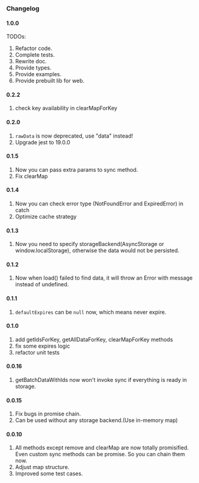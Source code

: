 ### Changelog

#### 1.0.0

TODOs:

1. Refactor code.
2. Complete tests.
3. Rewrite doc.
4. Provide types.
5. Provide examples.
6. Provide prebuilt lib for web.

#### 0.2.2

1. check key availability in clearMapForKey

#### 0.2.0

1. `rawData` is now deprecated, use "data" instead!
2. Upgrade jest to 19.0.0

#### 0.1.5

1. Now you can pass extra params to sync method.
2. Fix clearMap

#### 0.1.4

1. Now you can check error type (NotFoundError and ExpiredError) in catch
2. Optimize cache strategy

#### 0.1.3

1. Now you need to specify storageBackend(AsyncStorage or window.localStorage), otherwise the data would not be persisted.

#### 0.1.2

1. Now when load() failed to find data, it will throw an Error with message instead of undefined.

#### 0.1.1

1. `defaultExpires` can be `null` now, which means never expire.

#### 0.1.0

1. add getIdsForKey, getAllDataForKey, clearMapForKey methods
2. fix some expires logic
3. refactor unit tests

#### 0.0.16

1. getBatchDataWithIds now won't invoke sync if everything is ready in storage.

#### 0.0.15

1. Fix bugs in promise chain.
2. Can be used without any storage backend.(Use in-memory map)

#### 0.0.10

1. All methods except remove and clearMap are now totally promisified. Even custom sync methods can be promise. So you can chain them now.
2. Adjust map structure.
3. Improved some test cases.
